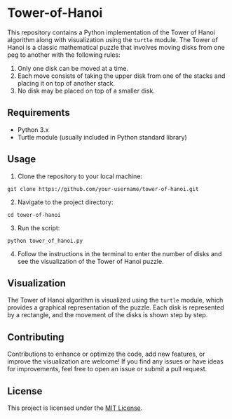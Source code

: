# Tower-of-Hanoi
This repository contains a Python implementation of the Tower of Hanoi algorithm along with visualization using the `turtle` module. The Tower of Hanoi is a classic mathematical puzzle that involves moving disks from one peg to another with the following rules:

1. Only one disk can be moved at a time.
2. Each move consists of taking the upper disk from one of the stacks and placing it on top of another stack.
3. No disk may be placed on top of a smaller disk.

## Requirements

- Python 3.x
- Turtle module (usually included in Python standard library)

## Usage

1. Clone the repository to your local machine:

```
git clone https://github.com/your-username/tower-of-hanoi.git
```

2. Navigate to the project directory:

```
cd tower-of-hanoi
```

3. Run the script:

```
python tower_of_hanoi.py
```

4. Follow the instructions in the terminal to enter the number of disks and see the visualization of the Tower of Hanoi puzzle.

## Visualization

The Tower of Hanoi algorithm is visualized using the `turtle` module, which provides a graphical representation of the puzzle. Each disk is represented by a rectangle, and the movement of the disks is shown step by step.

## Contributing

Contributions to enhance or optimize the code, add new features, or improve the visualization are welcome! If you find any issues or have ideas for improvements, feel free to open an issue or submit a pull request.

## License

This project is licensed under the [MIT License](LICENSE).

